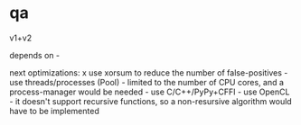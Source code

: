 # qa
v1+v2


depends on 
	-
	
next optimizations:
	x use xorsum to reduce the number of false-positives
	- use threads/processes (Pool) - limited to the number of CPU cores, and a process-manager would be needed
	- use C/C++/PyPy+CFFI
	- use OpenCL - it doesn't support recursive functions, so a non-resursive algorithm would have to be implemented
	